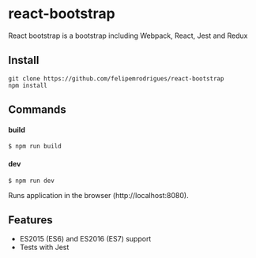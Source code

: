 # react-bootstrap

React bootstrap is a bootstrap including Webpack, React, Jest and Redux

## Install

```
git clone https://github.com/felipemrodrigues/react-bootstrap
npm install
```

## Commands

#### build

```
$ npm run build
```

#### dev

```
$ npm run dev
```

Runs application in the browser (http://localhost:8080).

## Features

* ES2015 (ES6) and ES2016 (ES7) support
* Tests with Jest
